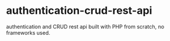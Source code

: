 # authentication-crud-rest-api
authentication and CRUD rest api built with PHP from scratch, no frameworks used.
